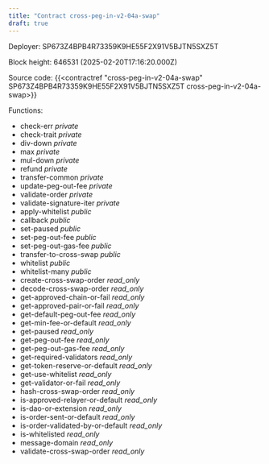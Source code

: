 ```yaml
---
title: "Contract cross-peg-in-v2-04a-swap"
draft: true
---
```

Deployer: SP673Z4BPB4R73359K9HE55F2X91V5BJTN5SXZ5T


 



Block height: 646531 (2025-02-20T17:16:20.000Z)

Source code: {{<contractref "cross-peg-in-v2-04a-swap" SP673Z4BPB4R73359K9HE55F2X91V5BJTN5SXZ5T cross-peg-in-v2-04a-swap>}}

Functions:

* check-err _private_
* check-trait _private_
* div-down _private_
* max _private_
* mul-down _private_
* refund _private_
* transfer-common _private_
* update-peg-out-fee _private_
* validate-order _private_
* validate-signature-iter _private_
* apply-whitelist _public_
* callback _public_
* set-paused _public_
* set-peg-out-fee _public_
* set-peg-out-gas-fee _public_
* transfer-to-cross-swap _public_
* whitelist _public_
* whitelist-many _public_
* create-cross-swap-order _read_only_
* decode-cross-swap-order _read_only_
* get-approved-chain-or-fail _read_only_
* get-approved-pair-or-fail _read_only_
* get-default-peg-out-fee _read_only_
* get-min-fee-or-default _read_only_
* get-paused _read_only_
* get-peg-out-fee _read_only_
* get-peg-out-gas-fee _read_only_
* get-required-validators _read_only_
* get-token-reserve-or-default _read_only_
* get-use-whitelist _read_only_
* get-validator-or-fail _read_only_
* hash-cross-swap-order _read_only_
* is-approved-relayer-or-default _read_only_
* is-dao-or-extension _read_only_
* is-order-sent-or-default _read_only_
* is-order-validated-by-or-default _read_only_
* is-whitelisted _read_only_
* message-domain _read_only_
* validate-cross-swap-order _read_only_
